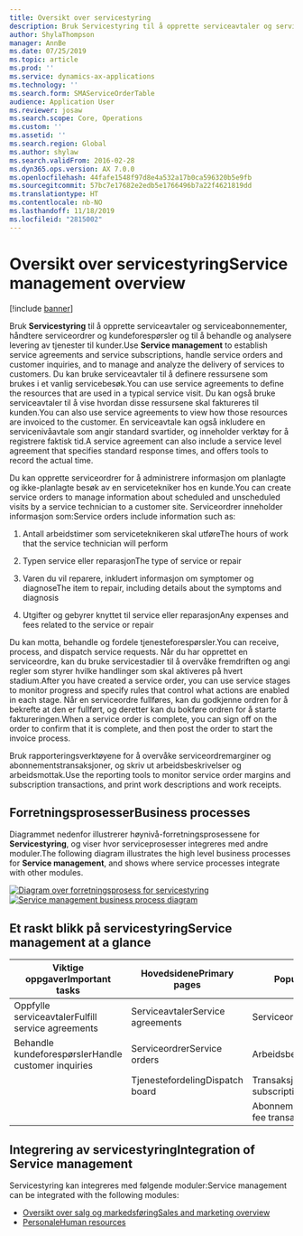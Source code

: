 ```yaml
---
title: Oversikt over servicestyring
description: Bruk Servicestyring til å opprette serviceavtaler og serviceabonnementer, håndtere serviceordrer og kundeforespørsler og til å behandle og analysere levering av tjenester til kunder.
author: ShylaThompson
manager: AnnBe
ms.date: 07/25/2019
ms.topic: article
ms.prod: ''
ms.service: dynamics-ax-applications
ms.technology: ''
ms.search.form: SMAServiceOrderTable
audience: Application User
ms.reviewer: josaw
ms.search.scope: Core, Operations
ms.custom: ''
ms.assetid: ''
ms.search.region: Global
ms.author: shylaw
ms.search.validFrom: 2016-02-28
ms.dyn365.ops.version: AX 7.0.0
ms.openlocfilehash: 44fafe1548f97d8e4a532a17b0ca596320b5e9fb
ms.sourcegitcommit: 57bc7e17682e2edb5e1766496b7a22f4621819dd
ms.translationtype: HT
ms.contentlocale: nb-NO
ms.lasthandoff: 11/18/2019
ms.locfileid: "2815002"
---
```

# <a name="service-management-overview"></a><span data-ttu-id="b7a96-103">Oversikt over servicestyring</span><span class="sxs-lookup"><span data-stu-id="b7a96-103">Service management overview</span></span>

[!include [banner](../includes/banner.md)]


<span data-ttu-id="b7a96-104">Bruk **Servicestyring** til å opprette serviceavtaler og serviceabonnementer, håndtere serviceordrer og kundeforespørsler og til å behandle og analysere levering av tjenester til kunder.</span><span class="sxs-lookup"><span data-stu-id="b7a96-104">Use **Service management** to establish service agreements and service subscriptions, handle service orders and customer inquiries, and to manage and analyze the delivery of services to customers.</span></span> <span data-ttu-id="b7a96-105">Du kan bruke serviceavtaler til å definere ressursene som brukes i et vanlig servicebesøk.</span><span class="sxs-lookup"><span data-stu-id="b7a96-105">You can use service agreements to define the resources that are used in a typical service visit.</span></span> <span data-ttu-id="b7a96-106">Du kan også bruke serviceavtaler til å vise hvordan disse ressursene skal faktureres til kunden.</span><span class="sxs-lookup"><span data-stu-id="b7a96-106">You can also use service agreements to view how those resources are invoiced to the customer.</span></span> <span data-ttu-id="b7a96-107">En serviceavtale kan også inkludere en servicenivåavtale som angir standard svartider, og inneholder verktøy for å registrere faktisk tid.</span><span class="sxs-lookup"><span data-stu-id="b7a96-107">A service agreement can also include a service level agreement that specifies standard response times, and offers tools to record the actual time.</span></span>

<span data-ttu-id="b7a96-108">Du kan opprette serviceordrer for å administrere informasjon om planlagte og ikke-planlagte besøk av en servicetekniker hos en kunde.</span><span class="sxs-lookup"><span data-stu-id="b7a96-108">You can create service orders to manage information about scheduled and unscheduled visits by a service technician to a customer site.</span></span> <span data-ttu-id="b7a96-109">Serviceordrer inneholder informasjon som:</span><span class="sxs-lookup"><span data-stu-id="b7a96-109">Service orders include information such as:</span></span>

1.  <span data-ttu-id="b7a96-110">Antall arbeidstimer som serviceteknikeren skal utføre</span><span class="sxs-lookup"><span data-stu-id="b7a96-110">The hours of work that the service technician will perform</span></span>

2.  <span data-ttu-id="b7a96-111">Typen service eller reparasjon</span><span class="sxs-lookup"><span data-stu-id="b7a96-111">The type of service or repair</span></span>

3.  <span data-ttu-id="b7a96-112">Varen du vil reparere, inkludert informasjon om symptomer og diagnose</span><span class="sxs-lookup"><span data-stu-id="b7a96-112">The item to repair, including details about the symptoms and diagnosis</span></span>

4.  <span data-ttu-id="b7a96-113">Utgifter og gebyrer knyttet til service eller reparasjon</span><span class="sxs-lookup"><span data-stu-id="b7a96-113">Any expenses and fees related to the service or repair</span></span>

<span data-ttu-id="b7a96-114">Du kan motta, behandle og fordele tjenesteforespørsler.</span><span class="sxs-lookup"><span data-stu-id="b7a96-114">You can receive, process, and dispatch service requests.</span></span> <span data-ttu-id="b7a96-115">Når du har opprettet en serviceordre, kan du bruke servicestadier til å overvåke fremdriften og angi regler som styrer hvilke handlinger som skal aktiveres på hvert stadium.</span><span class="sxs-lookup"><span data-stu-id="b7a96-115">After you have created a service order, you can use service stages to monitor progress and specify rules that control what actions are enabled in each stage.</span></span> <span data-ttu-id="b7a96-116">Når en serviceordre fullføres, kan du godkjenne ordren for å bekrefte at den er fullført, og deretter kan du bokføre ordren for å starte faktureringen.</span><span class="sxs-lookup"><span data-stu-id="b7a96-116">When a service order is complete, you can sign off on the order to confirm that it is complete, and then post the order to start the invoice process.</span></span>

<span data-ttu-id="b7a96-117">Bruk rapporteringsverktøyene for å overvåke serviceordremarginer og abonnementstransaksjoner, og skriv ut arbeidsbeskrivelser og arbeidsmottak.</span><span class="sxs-lookup"><span data-stu-id="b7a96-117">Use the reporting tools to monitor service order margins and subscription transactions, and print work descriptions and work receipts.</span></span>

## <a name="business-processes"></a><span data-ttu-id="b7a96-118">Forretningsprosesser</span><span class="sxs-lookup"><span data-stu-id="b7a96-118">Business processes</span></span>

<span data-ttu-id="b7a96-119">Diagrammet nedenfor illustrerer høynivå-forretningsprosessene for **Servicestyring**, og viser hvor serviceprosesser integreres med andre moduler.</span><span class="sxs-lookup"><span data-stu-id="b7a96-119">The following diagram illustrates the high level business processes for **Service management**, and shows where service processes integrate with other modules.</span></span>

<span data-ttu-id="b7a96-120">[![Diagram over forretningsprosess for servicestyring](./media/sm_home_page.gif)](./media/sm_home_page.gif)</span><span class="sxs-lookup"><span data-stu-id="b7a96-120">[![Service management business process diagram](./media/sm_home_page.gif)](./media/sm_home_page.gif)</span></span>

## <a name="service-management-at-a-glance"></a><span data-ttu-id="b7a96-121">Et raskt blikk på servicestyring</span><span class="sxs-lookup"><span data-stu-id="b7a96-121">Service management at a glance</span></span>

|<span data-ttu-id="b7a96-122">Viktige oppgaver</span><span class="sxs-lookup"><span data-stu-id="b7a96-122">Important tasks</span></span>           | <span data-ttu-id="b7a96-123">Hovedsidene</span><span class="sxs-lookup"><span data-stu-id="b7a96-123">Primary pages</span></span>                         |<span data-ttu-id="b7a96-124">Populære rapporter</span><span class="sxs-lookup"><span data-stu-id="b7a96-124">Popular reports</span></span>              |
|--------------------------|---------------------------------------|-----------------------------|
|<span data-ttu-id="b7a96-125">Oppfylle serviceavtaler</span><span class="sxs-lookup"><span data-stu-id="b7a96-125">Fulfill service agreements</span></span>|<span data-ttu-id="b7a96-126">Serviceavtaler</span><span class="sxs-lookup"><span data-stu-id="b7a96-126">Service agreements</span></span>                     |<span data-ttu-id="b7a96-127">Serviceordremargin</span><span class="sxs-lookup"><span data-stu-id="b7a96-127">Service order margin</span></span>         |
|<span data-ttu-id="b7a96-128">Behandle kundeforespørsler</span><span class="sxs-lookup"><span data-stu-id="b7a96-128">Handle customer inquiries</span></span> |<span data-ttu-id="b7a96-129">Serviceordrer</span><span class="sxs-lookup"><span data-stu-id="b7a96-129">Service orders</span></span>                         |<span data-ttu-id="b7a96-130">Arbeidsbeskrivelse</span><span class="sxs-lookup"><span data-stu-id="b7a96-130">Work description</span></span>             |
|                          |<span data-ttu-id="b7a96-131">Tjenestefordeling</span><span class="sxs-lookup"><span data-stu-id="b7a96-131">Dispatch board</span></span>                         |<span data-ttu-id="b7a96-132">Transaksjon - abonnement</span><span class="sxs-lookup"><span data-stu-id="b7a96-132">Transaction - subscription</span></span>   |
|                          |                                       |<span data-ttu-id="b7a96-133">Abonnementsavgiftstransaksjoner</span><span class="sxs-lookup"><span data-stu-id="b7a96-133">Subscription fee transactions</span></span>|


## <a name="integration-of-service-management"></a><span data-ttu-id="b7a96-134">Integrering av servicestyring</span><span class="sxs-lookup"><span data-stu-id="b7a96-134">Integration of Service management</span></span>

<span data-ttu-id="b7a96-135">Servicestyring kan integreres med følgende moduler:</span><span class="sxs-lookup"><span data-stu-id="b7a96-135">Service management can be integrated with the following modules:</span></span>

  - [<span data-ttu-id="b7a96-136">Oversikt over salg og markedsføring</span><span class="sxs-lookup"><span data-stu-id="b7a96-136">Sales and marketing overview</span></span>](../sales-marketing/overview-sales-marketing.md)
  - [<span data-ttu-id="b7a96-137">Personale</span><span class="sxs-lookup"><span data-stu-id="b7a96-137">Human resources</span></span>](https://docs.microsoft.com/dynamics365/unified-operations/talent/index)

  

